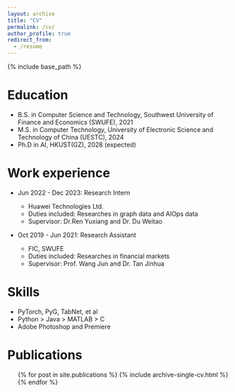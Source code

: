 ```yaml
---
layout: archive
title: "CV"
permalink: /cv/
author_profile: true
redirect_from:
  - /resume
---
```


{% include base_path %}

Education
======
* B.S. in Computer Science and Technology, Southwest University of Finance and Economics (SWUFE), 2021
* M.S. in Computer Technology, University of Electronic Science and Technology of China (UESTC), 2024
* Ph.D in AI, HKUST(GZ), 2028 (expected)

Work experience
======
* Jun 2022 - Dec 2023: Research Intern
  * Huawei Technologies Ltd.
  * Duties included: Researches in graph data and AIOps data
  * Supervisor: Dr.Ren Yuxiang and Dr. Du Weitao

* Oct 2019 - Jun 2021: Research Assistant
  * FIC, SWUFE
  * Duties included: Researches in financial markets
  * Supervisor: Prof. Wang Jun and Dr. Tan Jinhua
  
Skills
======
* PyTorch, PyG, TabNet, et al
* Python > Java > MATLAB > C
* Adobe Photoshop and Premiere

Publications
======
  <ul>{% for post in site.publications %}
    {% include archive-single-cv.html %}
  {% endfor %}</ul>
